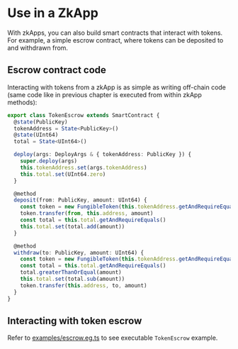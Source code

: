 # Use in a ZkApp

With zkApps, you can also build smart contracts that interact with tokens. For example, a simple
escrow contract, where tokens can be deposited to and withdrawn from.

## Escrow contract code

Interacting with tokens from a zkApp is as simple as writing off-chain code (same code like in
previous chapter is executed from within zkApp methods):

```ts
export class TokenEscrow extends SmartContract {
  @state(PublicKey)
  tokenAddress = State<PublicKey>()
  @state(UInt64)
  total = State<UInt64>()

  deploy(args: DeployArgs & { tokenAddress: PublicKey }) {
    super.deploy(args)
    this.tokenAddress.set(args.tokenAddress)
    this.total.set(UInt64.zero)
  }

  @method
  deposit(from: PublicKey, amount: UInt64) {
    const token = new FungibleToken(this.tokenAddress.getAndRequireEquals())
    token.transfer(from, this.address, amount)
    const total = this.total.getAndRequireEquals()
    this.total.set(total.add(amount))
  }

  @method
  withdraw(to: PublicKey, amount: UInt64) {
    const token = new FungibleToken(this.tokenAddress.getAndRequireEquals())
    const total = this.total.getAndRequireEquals()
    total.greaterThanOrEqual(amount)
    this.total.set(total.sub(amount))
    token.transfer(this.address, to, amount)
  }
}
```

## Interacting with token escrow

Refer to
[examples/escrow.eg.ts](https://github.com/MinaFoundation/mina-fungible-token/blob/main/examples/escrow.eg.ts)
to see executable `TokenEscrow` example.
